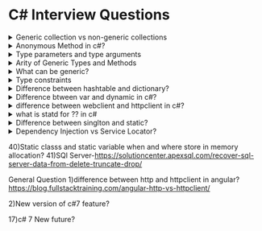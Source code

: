 # C# Interview Questions

<details>
<summary>Generic collection vs non-generic collections</summary>

## Array
```csharp
string[] names = new string[4];
```
You need to allocate the array to be the right size to start with.
    Problem - suppose you are reading from a file, you'd either need to find out how many names there are before you started, or you'd need to write more complicated code.

## ArrayList
```csharp
ArrayList names = new ArrayList();

foreach(string name in names)
{
    Console.WriteLine(name); //What happens if the ArrayList contains a nonstring?
}
```
There's nothing to stop you from adding a nonstring to the collection. The foreach loop above hides an implicit cast, from object to string, because of the type of the name variable. That cast can fail in the normal way with an InvalidCastException.

## StringCollection
```csharp
StringCollection names = new StringCollection();
```
That's great if you always need only strings. But if you need a collection of some other type, you have to either hope that there's already a suitable collection type in the framework or write one yourself.

## Generic collection List<T>
```csharp
List<string> names = new List<string>();
```
List<string> can be used to replace StringCollection everywhere.
Problems that it'll solve
1. No need to know the size of the collection beforehand, unlike with Arrays.
2. The exposed API uses T everywhere it needs to refer to the element type, so you know that a List<string> will only contain string references. You'll get compile-time error if you try to add anything else, unlike with ArrayList.
3. Use it with any element type without worrying about generating code and managing the result, unlike with StringCollection and similar types.

</details>

<details>
<summary>Anonymous Method in c#?</summary>
As the name suggests, an anonymous method is a method without a name. Anonymous methods in C# can be defined using the delegate keyword and can be assigned to a variable of delegate type.

```csharp
public delegate void Print(int value);
static void Main(string[] args)
{
    Print print = delegate(int val) { 
        Console.WriteLine("Inside Anonymous method. Value: {0}", val); 
    };

    print(100);
}
```
</details>

<details>
<summary>Type parameters and type arguments</summary>

```csharp
public class List<T> //type parameter
{
    //
}
//
List<string> list = new List<string>(); //type arguments
```
</details>

<details>
<summary>Arity of Generic Types and Methods</summary>
The generic arity of a declaration is the number of type parameters it has.
A nongeneric declaration can be think of as the one with generic arity 0.

```csharp
public void Method(){} //generic arity 0
public void Method<T>(){} //generic arity 1
public void Method<T1, T2>(){} //generic arity 2

//Although the generic arity keeps declarations separate, type parameter names don't.
public void Method<TFirst>(){}
public void Method<TSecond>(){} //compile-time error; can't overload solely by type parameter name
public void Method<T, T>(){} //compile-time error; duplicate type parameter T
```
</details>

<details>
<summary>What can be generic?</summary>
Can
1. Class
2. Struct
3. Interface
4. Delegate
5. Methods
6. Nested types

Can't
1. Enum
2. Fields
3. Properties
4. Indexers
5. Constructors
6. Events
7. Finalizers
</details>

<details>
<summary>Type constraints</summary>

When a type parameter is declared by a generic type or method, it can also specify type constraints that restrict which types can be provided as type arguments.

```csharp
//problem
static void PrintItems(List<IFormattable> items){}
//you couldn't pass a List<decimal> to it, for ex, even though decimal implements IFormattable; a List<decimal> isn't convertible to List<IFormattable>.

//solution
static void PrintItems<T>(List<T> items) where T : IFormattable {}
//The way we've constrained T here doesn't just change which values can be passed to the method; it also changes what you can do with a value of type T within the method. The compiler knows that T implements IFormattable, so it allows IFormattable.ToString(string, IFormatProvider) method to be called on any T value.
```
Following type constraints are available
1. Reference type constraint - where T : class (it can be any reference type, including interfaces and delegates.)
2. Value type constraint - where T : struct (must be a non nullable value type struct, or an enum)
3. Constructor constraint - where T : new() (type argument must have a public parameterless constructor. This enables use of new T() within the body of the code)
4. Conversion constraint - where T : SomeType (can be a class, interface, or another type parameter)
- where T : Control
- where T : IFormattable
- where T1 : T2

</details>

<details>
<summary>Difference between hashtable and dictionary?</summary>

## Dictionary
1. Dictionary is generic type Dictionary<TKey,TValue>
2. Dictionary class is a strong type < TKey,TValue > Hence, you must specify the data types for key and value.
3. There is no need of boxing/unboxing.
4. When you try to access non existing key dictionary, it gives runtime error.
5. Dictionary maintains an order of the stored values.
6. There is no need of boxing/unboxing, so it is faster than Hashtable.

## Hashtable
1. Hashtable is non-generic type.
2. Hashtable is a weakly typed data structure, so you can add keys and values of any object type.
3. Values need to have boxing/unboxing.
4. When you try to access non existing key Hashtable, it gives null values.
5. Hashtable never maintains an order of the stored values.
6. Hashtable needs boxing/unboxing, so it is slower than Dictionary.
</details>

<details>
<summary>Difference btween var and dynamic in c#?</summary>
var is Implicitly Typed Local Variables and actual type is resolved by the value assigned to the variable at time of initialization.
dynamic is object whose actual type is not checked at compile time. Hence the intellisense does not have any information about its properites. Also there will not be any compile time error in case of accessing any not existing member.
</details>

<details>
<summary>difference between webclient and httpclient in c#?</summary>

### HttpWebRequest 
HttpWebRequest gives you control over every aspect of the request/response object, like timeouts, cookies, headers, protocols. Another great thing is that HttpWebRequest class does not block the user interface thread. For instance, while you�re downloading a big file from a sluggish API server, your application�s UI will remain responsive.
```csharp
HttpWebRequest http = (HttpWebRequest)WebRequest.Create("http://example.com");
WebResponse response = http.GetResponse();

MemoryStream stream = response.GetResponseStream();
StreamReader sr = new StreamReader(stream);
string content = sr.ReadToEnd();
```

### WebClient
WebClient is a higher-level abstraction built on top of HttpWebRequest to simplify the most common tasks. it requires less code, is easier to use, and you�re less likely to make a mistake when using it.

```csharp
var client = new WebClient();
var text = client.DownloadString("http://example.com/page.html");
```
### HttpClient
HttpClient provides powerful functionality with better syntax support for newer threading features, e.g. it supports the await keyword. It also enables threaded downloads of files with better compiler checking and code validation
```csharp
HttpResponseMessage response = await client.GetAsync(uri);
    if (response.IsSuccessStatusCode)
    {
        author = await response.Content.ReadAsAsync<Author>();
    }
    return author;
```
</details>

<details>
<summary>what is statd for ?? in c#</summary>

### ??
The null-coalescing operator ?? returns the value of its left-hand operand if it isn't null; otherwise, it evaluates the right-hand operand and returns its result. The ?? operator doesn't evaluate its right-hand operand if the left-hand operand evaluates to non-null.

### ??=
The null-coalescing assignment operator ??= assigns the value of its right-hand operand to its left-hand operand only if the left-hand operand evaluates to null. The ??= operator doesn't evaluate its right-hand operand if the left-hand operand evaluates to non-null.
</details>

<details>
<summary>Difference between singlton and static?</summary>
The most important point that you need to keep in mind is that Static is a language feature whereas Singleton is a design pattern. So both belong to two different areas. With this keep in mind let�s discuss the differences between Singleton vs static class in C#.

1. We cannot create an instance of a static class in C#. But we can create a single instance of a singleton class and then can reuse that singleton instance.
2. When the compiler compiles the static class then internally it treats the static class as an abstract and sealed class. This is the reason why neither we create an instance nor extend a static class in C#.
3. The Singleton class constructor is always marked as private. This is the reason why we cannot create an instance from outside the singleton class. It provides either public static property or a public static method whose job is to create the singleton instance only once and then return that singleton instance each and every time when we called that public static property/method from outside the singleton class.
4. A Singleton class can be initialized lazily or can be loaded automatically by CLR (Common Language Runtime) when the program or namespace containing the Singleton class is loaded. whereas a static class is generally initialized when it is first loaded for the first time and it may lead to potential classloader issues.
5. It is not possible to pass the static class as a method parameter whereas we can pass the singleton instance as a method parameter in C#.
6. In C#, it is possible to implement interfaces, inherit from other classes and allow inheritance with the Singleton class. These are not possible with a static class. So the Singleton class is more flexible as compared to static classes.
7. We can clone the Singleton class object whereas it is not possible to clone a static class. It is possible to dispose of the objects of a singleton class whereas it is not possible to dispose of a static class.
8. We cannot implement the Dependency Injection design pattern using Static class because the static class is not interface-driven.
9. Singleton means a single object across the application lifecycle, so the scope is at the application level. As we know the static class does not have any Object pointer, so the scope is at the App Domain level.
</details>


<details>
<summary>Dependency Injection vs Service Locator?</summary>
To implement the IoC, you have the choice of two main patterns: Service Locator and Dependency Injection. 
The Service Locator allows you to "resolve" a dependency within a class and the Dependency Injection allows you to "inject" a dependency from outside the class.

Service Locator Example:<br>
Create a Singleton or Static Class that contains a method which can retunr object of requested type. This Singleton or Static class will act as Service Locator.

DI Example:<br>
Default IoC provided by the .net Core. Here all classes get the required object in its construtor fom outside by framework/IoC.
</details>

40)Static classs and static variable when and where store in memory allocation?
41)SQl Server-https://solutioncenter.apexsql.com/recover-sql-server-data-from-delete-truncate-drop/





General Question
1)difference between http and httpclient in angular?
https://blog.fullstacktraining.com/angular-http-vs-httpclient/

2)New version of c#7 feature?

17)c# 7 New future?